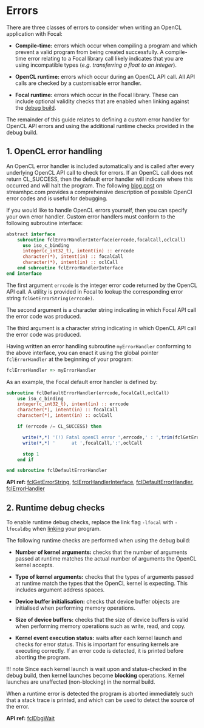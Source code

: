 # Errors

There are three classes of errors to consider when writing an OpenCL application with Focal:

- __Compile-time:__ errors which occur when compiling a program and which prevent a valid
program from being created successfully. A compile-time error relating to a Focal library call
likely indicates that you are using incompatible types (*e.g. transferring a float to an integer*).

- __OpenCL runtime:__ errors which occur during an OpenCL API call. All API calls are checked by
a customisable error handler.

- __Focal runtime:__ errors which occur in the Focal library. These can include optional validity checks
that are enabled when linking against the [debug build](../linking#debug-build).

The remainder of this guide relates to defining a custom error handler for OpenCL API errors and using the additional
runtime checks provided in the debug build.

## 1. OpenCL error handling
An OpenCL error handler is included automatically and is called after every underlying OpenCL API call to check for errors.
If an OpenCL call does not return CL_SUCCESS, then the default error handler will indicate where this occurred and will halt the program.
The following [blog post](https://streamhpc.com/blog/2013-04-28/opencl-error-codes/) on streamhpc.com provides a comprehensive description of possible OpenCl error codes and is useful for debugging.

If you would like to handle OpenCL errors yourself, then you can specify your own error handler.
Custom error handlers must conform to the following subroutine interface:

```fortran
abstract interface
    subroutine fclErrorHandlerInterface(errcode,focalCall,oclCall)
      use iso_c_binding
      integer(c_int32_t), intent(in) :: errcode
      character(*), intent(in) :: focalCall
      character(*), intent(in) :: oclCall
    end subroutine fclErrorHandlerInterface
end interface
```

The first argument `errcode` is the integer error code returned by the OpenCL API call.
A utility is provided in Focal to lookup the corresponding error string `fclGetErrorString(errcode)`.

The second argument is a character string indicating in which Focal API call the error code was produced.

The third argument is a character string indicating in which OpenCL API call the error code was produced.

Having written an error handling subroutine `myErrorHandler` conforming to the above interface, you can enact it using the global pointer `fclErrorHandler` at the beginning of your program:

```fortran
fclErrorHandler => myErrorHandler
```

As an example, the Focal default error handler is defined by:

```fortran
subroutine fclDefaultErrorHandler(errcode,focalCall,oclCall)
    use iso_c_binding
    integer(c_int32_t), intent(in) :: errcode
    character(*), intent(in) :: focalCall
    character(*), intent(in) :: oclCall

    if (errcode /= CL_SUCCESS) then

      write(*,*) '(!) Fatal openCl error ',errcode,' : ',trim(fclGetErrorString(errcode))
      write(*,*) '      at ',focalCall,':',oclCall

      stop 1
    end if

end subroutine fclDefaultErrorHandler
```

__API ref:__
[fclGetErrorString](https://lkedward.github.io/focal-api/interface/fclgeterrorstring.html),
[fclErrorHandlerInterface](https://lkedward.github.io/focal-api/interface/fclerrorhandlerinterface.html),
[fclDefaultErrorHandler](https://lkedward.github.io/focal-api/interface/fcldefaulterrorhandler.html),
[fclErrorHandler](https://lkedward.github.io/focal-api/module/focal.html#variable-fclerrorhandler)

## 2. Runtime debug checks

To enable runtime debug checks, replace the link flag `-lfocal` with `-lfocaldbg` when [linking](../linking) your program.

The following runtime checks are performed when using the debug build:

- __Number of kernel arguments:__ checks that the number of arguments passed at runtime
 matches the actual number of arguments the OpenCL kernel accepts.

- __Type of kernel arguments:__ checks that the types of arguments passed at runtime
match the types that the OpenCL kernel is expecting. This includes argument address spaces.

- __Device buffer initialisation:__ checks that device buffer objects are initialised
when performing memory operations.

- __Size of device buffers:__ checks that the size of device buffers is valid when
performing memory operations such as write, read, and copy.

- __Kernel event execution status:__ waits after each kernel launch and checks for error status.
This is important for ensuring kernels are executing correctly.
If an error code is detected, it is printed before aborting the program.

!!! note
    Since each kernel launch is wait upon and status-checked in the debug build, then kernel launches
    become __blocking__ operations. Kernel launches are unaffected (non-blocking) in the normal build.

When a runtime error is detected the program is aborted immediately such that a stack trace is printed,
and which can be used to detect the source of the error.

__API ref:__
[fclDbgWait](https://lkedward.github.io/focal-api/interface/fcldbgwait.html)
